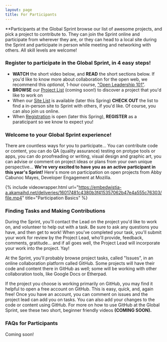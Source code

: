 ```yaml
---
layout: page
title: For Participants
---
```


**Participants at the Global Sprint browse our list of awesome projects, and pick a project to contribute to. They can join the Sprint online and participate from wherever they are, or they can head to a local site during the Sprint and participate in person while meeting and networking with others. All skill levels are welcome!

### Register to participate in the Global Sprint, in 4 easy steps!

* **WATCH** the short video below, and **READ** the short sections below. If you'd like to know more about collaboration for the open web, we recommend this *optional*, 1-hour course, ["Open Leadership 101"](https://mozilla.teachable.com/p/open-leadership-101).
* **BROWSE** our [Project List]() (coming soon!) to discover a project that you'd like to work on
* When our [Site List]() is available (later this Spring) **CHECK OUT** the list to find a in-person site to Sprint with others, if you'd like. Of course, you can also join us online.
* When [Registration]() is open (later this Spring), **REGISTER** as a paraticipant so we know to expect you!


### Welcome to your Global Sprint experience!
There are  countless ways for you to participate... You can contribute code or content, you can do QA (quality assurance) testing on protype tools or apps, you can do proofreading or writing, visual design and graphic art, you can advise or comment on project ideas or plans from your own unique perspective...  **We're very excited to have you as an active participant in this year's Sprint!** Here's more on participation on open projects from Abby Cabunoc Mayes, Developer Engagement at Mozilla.

{% include videowrapper.html
  url="https://embedwistia-a.akamaihd.net/deliveries/16017481c4380b3f415357062b47e4a555c76303/file.mp4"
  title="Participation Basics" %}

### Finding Tasks and Making Contributions
During the Sprint, you'll contact the Lead on the project you'd like to work on, and volunteer to help out with a task. Be sure to ask any questions you have, and then get to work! When you've completed your task, you'll submit your work for review by the Project Lead, who'll provide, feedback, comments, gratitude... and if all goes well, the Project Lead will incorporate your work into the project. Yay!

At the Sprint, you'll probably browse project tasks, called "Issues", in an online collaboration platform called GitHub. Some projects will have their code and content there in GitHub as well; some will be working with other collaboration tools, like Google Docs or Etherpad. 

If the project you choose is working primarily on GitHub, you may find it helpful to open a free account on GitHub. This is easy, quick, and, again free! Once you have an account, you can comment on issues and the project lead can add you on tasks. You can also add your changes to the code or content using GitHub. For more on how to use GitHub at the Global Sprint, see these two short, beginner friendly videos **(COMING SOON).**

### FAQs for Participants
Coming soon!



